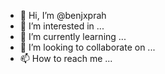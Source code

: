 - 👋 Hi, I’m @benjxprah
- 👀 I’m interested in ...
- 🌱 I’m currently learning ...
- 💞️ I’m looking to collaborate on ...
- 📫 How to reach me ...

<!---
benjxprah/benjxprah is a ✨ special ✨ repository because its `README.md` (this file) appears on your GitHub profile.
You can click the Preview link to take a look at your changes.
--->
